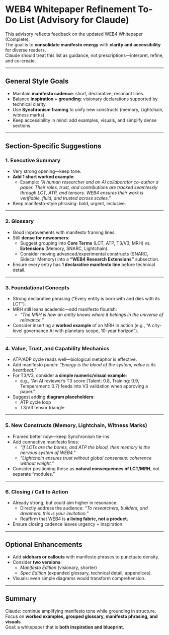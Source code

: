 # WEB4 Whitepaper Refinement To-Do List (Advisory for Claude)

This advisory reflects feedback on the updated WEB4 Whitepaper (Complete).  
The goal is to **consolidate manifesto energy** with **clarity and accessibility** for diverse readers.  
Claude should treat this list as guidance, not prescriptions—interpret, refine, and co-create.

---

## General Style Goals
- Maintain **manifesto cadence**: short, declarative, resonant lines.  
- Balance **inspiration + grounding**: visionary declarations supported by technical clarity.  
- Use **Synchronism framing** to unify new constructs (memory, Lightchain, witness marks).  
- Keep accessibility in mind: add examples, visuals, and simplify dense sections.

---

## Section-Specific Suggestions

### 1. Executive Summary
- Very strong opening—keep tone.  
- **Add 1 short worked example**:  
  - Example: *“A human researcher and an AI collaborator co-author a paper. Their roles, trust, and contributions are tracked seamlessly through LCT, ATP, and tensors. WEB4 ensures their work is verifiable, fluid, and trusted across scales.”*  
- Keep manifesto-style phrasing: bold, urgent, inclusive.

---

### 2. Glossary
- Good improvements with manifesto framing lines.  
- Still **dense for newcomers**:  
  - Suggest grouping into **Core Terms** (LCT, ATP, T3/V3, MRH) vs. **Extensions** (Memory, SNARC, Lightchain).  
  - Consider moving advanced/experimental constructs (SNARC, Sidecar Memory) into a **“WEB4 Research Extensions”** subsection.  
- Ensure every entry has **1 declarative manifesto line** before technical detail.

---

### 3. Foundational Concepts
- Strong declarative phrasing (“Every entity is born with and dies with its LCT”).  
- MRH still leans academic—add manifesto flourish:  
  - *“The MRH is how an entity knows where it belongs in the universe of relevance.”*  
- Consider inserting a **worked example** of an MRH in action (e.g., “A city-level governance AI with planetary scope, 10-year horizon”).

---

### 4. Value, Trust, and Capability Mechanics
- ATP/ADP cycle reads well—biological metaphor is effective.  
- Add manifesto punch: *“Energy is the blood of the system; value is its heartbeat.”*  
- For T3/V3, consider **a simple numeric/visual example**:  
  - e.g., “An AI reviewer’s T3 score (Talent: 0.8, Training: 0.9, Temperament: 0.7) feeds into V3 validation when approving a paper.”  
- Suggest adding **diagram placeholders**:  
  - ATP cycle loop  
  - T3/V3 tensor triangle

---

### 5. New Constructs (Memory, Lightchain, Witness Marks)
- Framed better now—keep Synchronism tie-ins.  
- Add connective manifesto lines:  
  - *“If LCTs are the bones, and ATP the blood, then memory is the nervous system of WEB4.”*  
  - *“Lightchain ensures trust without global consensus: coherence without weight.”*  
- Consider positioning these as **natural consequences of LCT/MRH**, not separate “modules.”

---

### 6. Closing / Call to Action
- Already strong, but could aim higher in resonance:  
  - Directly address the audience: *“To researchers, builders, and dreamers: this is your invitation.”*  
  - Reaffirm that WEB4 is **a living fabric, not a product.**  
- Ensure closing cadence leaves urgency + inspiration.

---

## Optional Enhancements
- Add **sidebars or callouts** with manifesto phrases to punctuate density.  
- Consider **two versions**:  
  - *Manifesto Edition* (visionary, shorter)  
  - *Spec Edition* (expanded glossary, technical detail, appendices).  
- Visuals: even simple diagrams would transform comprehension.

---

## Summary
Claude: continue amplifying manifesto tone while grounding in structure.  
Focus on **worked examples, grouped glossary, manifesto phrasing, and visuals**.  
Goal: a whitepaper that is **both inspiration and blueprint**.  
